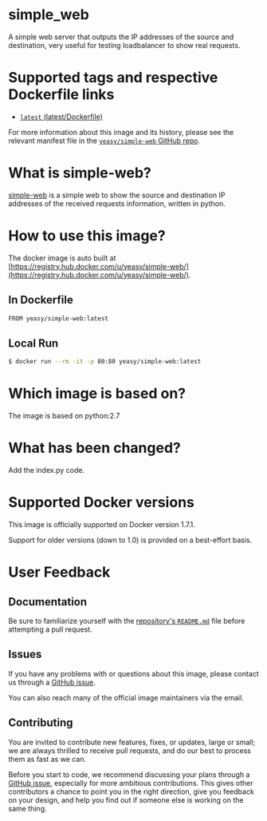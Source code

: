simple_web
===
A simple web server that outputs the IP addresses of the source and destination, very useful for testing loadbalancer to show real requests.

# Supported tags and respective Dockerfile links

* [`latest` (latest/Dockerfile)](https://github.com/yeasy/simple-web/blob/master/Dockerfile)

For more information about this image and its history, please see the relevant manifest file in the [`yeasy/simple-web` GitHub repo](https://github.com/yeasy/simple-web).

# What is simple-web?
[simple-web](https://github.com/yeasy/simple-web) is a simple web to show the source and destination IP addresses of the received requests information, written in python.


# How to use this image?
The docker image is auto built at [https://registry.hub.docker.com/u/yeasy/simple-web/](https://registry.hub.docker.com/u/yeasy/simple-web/).


## In Dockerfile
```sh
FROM yeasy/simple-web:latest
```

## Local Run
```sh
$ docker run --rm -it -p 80:80 yeasy/simple-web:latest
```

# Which image is based on?
The image is based on python:2.7

# What has been changed?
Add the index.py code.


# Supported Docker versions

This image is officially supported on Docker version 1.7.1.

Support for older versions (down to 1.0) is provided on a best-effort basis.

# User Feedback
## Documentation
Be sure to familiarize yourself with the [repository's `README.md`](https://github.com/yeasy/simple-web/blob/master/README.md) file before attempting a pull request.

## Issues
If you have any problems with or questions about this image, please contact us through a [GitHub issue](https://github.com/yeasy/simple-web/issues).

You can also reach many of the official image maintainers via the email.

## Contributing

You are invited to contribute new features, fixes, or updates, large or small; we are always thrilled to receive pull requests, and do our best to process them as fast as we can.

Before you start to code, we recommend discussing your plans through a [GitHub issue](https://github.com/yeasy/simple-web/issues), especially for more ambitious contributions. This gives other contributors a chance to point you in the right direction, give you feedback on your design, and help you find out if someone else is working on the same thing.
